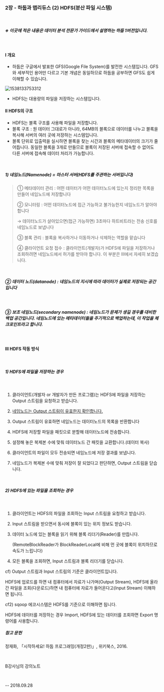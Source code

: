 ### 2장 - 하둡과 맵리듀스 (2) HDFS(분산 파일 시스템)

​     

##### ※ 이곳에 적은 내용은 데이터 분석 전문가 가이드에서 설명하는 하둡 1버전입니다.

​     

#### Ⅰ  개요

- 하둡은 구글에서 발표한 GFS(Google File System)를 발전한 시스템입니다. GFS와 세부적인 용어만 다르고 기본 개념은 동일하므로 하둡을 공부하면 GFS도 쉽게 이해할 수 있습니다.


![1538133753312](C:\Users\ash92\AppData\Roaming\Typora\typora-user-images\1538133753312.png)



- HDFS는 대용량의 파일을 저장하는 시스템입니다.





#### Ⅱ  HDFS의 구조



- HDFS는 블록 구조를 사용해 파일을 저장합니다. 
- 블록 구조 : 원 데이터 그대로가 아니라, 64MB의 블록으로 데이터를 나누고 블록을 복사해 서버의 여러 곳에 저장하는 시스템입니다. 
- 블록 단위로 입출력을 실시하면 블록을 찾는 시간과 블록의 메타데이터의 크기가 줄어듭니다. 동일한 블록을 3개로 만들므로 블록이 저장된 서버에 접속할 수 없어도 다른 서버에 접속해 데이터 처리가 가능합니다. 

​    

##### 1) 네임노드(Namenode) = 마스터 서버(HDFS를 주관하는 서버입니다)

> ① 메타데이터 관리 : 어떤 데이터가 어떤 데이터노드에 있는지 정리한 목록을 만들어 네임노드에 저장합니다
>
> ② 모니터링 : 어떤 데이터노드에 접근 가능하고 불가능한지 네임노드가 알아야 합니다 
>
> →  데이터노드가 살아있으면(접근 가능하면) 3초마다 하트비트라는 전송 신호를 네임노드로 보냅니다
>
> ③ 블록 관리 : 블록을 복사하거나 이동하거나 삭제하는 역할을 맡습니다
>
> ④ 클라이언트 요청 접수 : 클라이언트(개발자)가 HDFS에 파일을 저장하거나 조회하려면 네임노드에서 허가를 받아야 합니다. 이 부분은 Ⅲ에서 자세히 보겠습니다.

​     

##### ② 데이터 노드(datanode) : 네임노드의 지시에 따라 데이터가 실제로 저장되는 공간입니다

​     

##### ③ 보조 네임노드(secondary namenode) : 네임노드가 문제가 생길 경우를 대비한 백업 공간입니다. 네임노드에 있는 메타데이터들을 주기적으로 백업하는데, 이 작업을 체크포인트라고 합니다.

​     



#### Ⅲ HDFS 작동 방식

​     

##### 1) HDFS에 파일을 저장하는 경우

​     

1. 클라이언트(개발자 or 개발자가 만든 프로그램)는 HDFS에 파일을 저장하는 Output 스트림을 요청하고 받습니다.

2. <u>네임노드는 Output 스트림이 유효한지 확인합니다.</u>

3. Output 스트림이 유효하면 네임노드는 데이터노드의 목록을 반환합니다

4. HDFS에 저장할 파일을 패킷으로 분할해 데이터노드에 전송합니다.

5. 설정해 놓은 복제본 수에 맞춰 데이터노드 간 패킷을 교환합니다.(데이터 복사)

6. 클라이언트의 파일이 모두 전송되면 네임노드에 저장 결과를 보냅니다.

7. 네임노드가 복제본 수에 맞춰 저장이 잘 되었다고 판단하면, Output 스트림을 닫습니다.

   ​     

##### 2) HDFS에 있는 파일을 조회하는 경우

​     

1. 클라이언트는 HDFS의 파일을 조회하는 Input 스트림을 요청하고 받습니다.

2. Input 스트림을 받으면서 동시에 블록이 있는 위치 정보도 받습니다.

3. 데이터 노드에 있는 블록을 읽기 위해 블록 리더기(Reader)를 만듭니다.

   (RemoteBlockReader가 BlockReaderLocal에 비해 먼 곳에 블록이 위치하므로 속도가 느립니다)

4. 모든 블록을 조회하면, Input 스트림과 블록 리더기를 닫습니다.


cf) Output 스트림과 Input 스트림의 기준은 클라이언트입니다.

HDFS에 업로드를 하면 내 컴퓨터에서 자료가 나가며(Output Stream), HDFS에 올라간 파일을 조회(다운로드)하면 내 컴퓨터에 자료가 들어온다고(Input Stream) 이해하면 됩니다.



cf2) sqoop 에코시스템은 HDFS를 기준으로 이해하면 됩니다.

HDFS에 데이터를 저장하는 경우 Import, HDFS에 있는 데이터를 조회하면 Export 명령어를 사용합니다.





##### 참고 문헌

정재화, 「시작하세요! 하둡 프로그래밍(개정2판)」, 위키북스, 2016.

​     

B강사님의 강의노트

​     



-- 2018.09.28
